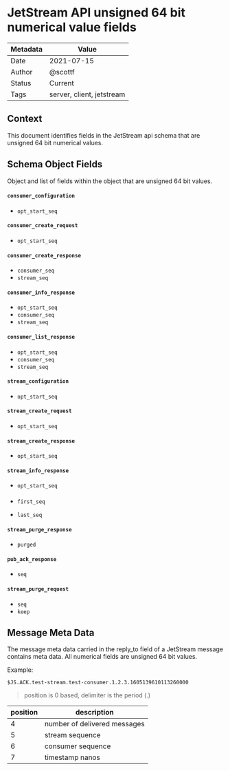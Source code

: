 # JetStream API unsigned 64 bit numerical value fields

|Metadata|Value|
|--------|-----|
|Date    |2021-07-15|
|Author  |@scottf|
|Status  |Current|
|Tags    |server, client, jetstream|

## Context

This document identifies fields in the JetStream api schema that are unsigned 64 bit numerical values.

## Schema Object Fields

Object and list of fields within the object that are unsigned 64 bit values.

#### `consumer_configuration`
 
* `opt_start_seq`

#### `consumer_create_request`

* `opt_start_seq`

#### `consumer_create_response`

* `consumer_seq`
* `stream_seq`

#### `consumer_info_response`

* `opt_start_seq`
* `consumer_seq`
* `stream_seq`

#### `consumer_list_response`

* `opt_start_seq`
* `consumer_seq`
* `stream_seq`

#### `stream_configuration`
 
* `opt_start_seq`

#### `stream_create_request`

* `opt_start_seq`

#### `stream_create_response`

* `opt_start_seq`

#### `stream_info_response`

* `opt_start_seq`

#### 



* `first_seq`

* `last_seq`

#### `stream_purge_response`

* `purged`


#### `pub_ack_response`

* `seq`

#### `stream_purge_request`

* `seq`
* `keep`

## Message Meta Data

The message meta data carried in the reply_to field of a JetStream message contains meta data. 
All numerical fields are unsigned 64 bit values.

Example:

```
$JS.ACK.test-stream.test-consumer.1.2.3.1605139610113260000
```

> position is 0 based, delimiter is the period (.)

|position|description|
|---|---|
|4|number of delivered messages|
|5|stream sequence|
|6|consumer sequence|
|7|timestamp nanos|
